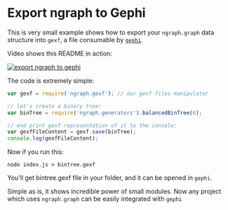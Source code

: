 # Export ngraph to Gephi

This is very small example shows how to export your `ngraph.graph` data structure
into `gexf`, a file consumable by [`gephi`](https://gephi.org/).

Video shows this README in action:

[![export ngraph to gephi](http://i.snag.gy/umYxq.jpg)](https://www.youtube.com/watch?v=m-aLEoAVUv0)

The code is extremely simple:

``` js
var gexf = require('ngraph.gexf'); // our gexf files manipulator

// let's create a binary tree:
var binTree = require('ngraph.generators').balancedBinTree(6);

// end print gexf representation of it to the console:
var gexfFileContent = gexf.save(binTree);
console.log(gexfFileContent);
```

Now if you run this:
```
node index.js > bintree.gexf
```

You'll get bintree.gexf file in your folder, and it can be opened in `gephi`.

Simple as is, it shows incredible power of small modules. Now any project which
uses `ngraph.graph` can be easily integrated with `gephi`
